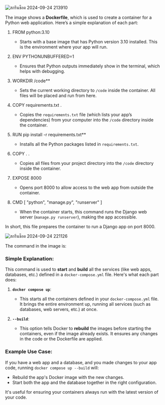 ![สกรีนช็อต 2024-09-24 213910](https://github.com/user-attachments/assets/0bd26ece-336b-4d14-b7e1-aff213d9b4b4)

The image shows a **Dockerfile**, which is used to create a container for a Python web application. Here’s a simple explanation of each part:

1. FROM python:3.10  
   - Starts with a base image that has Python version 3.10 installed. This is the environment where your app will run.

2. ENV PYTHONUNBUFFERED=1  
   - Ensures that Python outputs immediately show in the terminal, which helps with debugging.

3. WORKDIR /code**  
   - Sets the current working directory to `/code` inside the container. All files will be placed and run from here.

4. COPY requirements.txt . 
   - Copies the `requirements.txt` file (which lists your app’s dependencies) from your computer into the `/code` directory inside the container.

5. RUN pip install -r requirements.txt**  
   - Installs all the Python packages listed in `requirements.txt`.

6. COPY . .  
   - Copies all files from your project directory into the `/code` directory inside the container.

7. EXPOSE 8000  
   - Opens port 8000 to allow access to the web app from outside the container.

8. CMD [ "python", "manage.py", "runserver" ]  
   - When the container starts, this command runs the Django web server (`manage.py runserver`), making the app accessible.

In short, this file prepares the container to run a Django app on port 8000.

![สกรีนช็อต 2024-09-24 221126](https://github.com/user-attachments/assets/faa8c242-c1b4-4910-bec3-47cf453c807d)

The command in the image is:

### Simple Explanation:

This command is used to **start** and **build** all the services (like web apps, databases, etc.) defined in a `docker-compose.yml` file. Here's what each part does:

1. **`docker compose up`**:  
   - This starts all the containers defined in your `docker-compose.yml` file. It brings the entire environment up, running all services (such as databases, web servers, etc.) at once.

2. **`--build`**:  
   - This option tells Docker to **rebuild** the images before starting the containers, even if the image already exists. It ensures any changes in the code or the Dockerfile are applied.

### Example Use Case:
If you have a web app and a database, and you made changes to your app code, running `docker compose up --build` will:
- Rebuild the app's Docker image with the new changes.
- Start both the app and the database together in the right configuration. 

It's useful for ensuring your containers always run with the latest version of your code.


